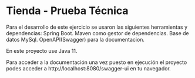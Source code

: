 # Tienda - Prueba Técnica
Para el desarrollo de este ejercicio se usaron las siguientes herramientas y dependencias:
Spring Boot.
Maven como gestor de dependencias.
Base de datos MySql.
OpenAPI(Swagger) para la documentacion.

En este proyecto use Java 11.

Para acceder a la documentación una vez puesto en ejecución el proyecto podes acceder a http://localhost:8080/swagger-ui en tu navegador.
